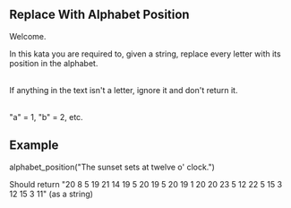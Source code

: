 ## Replace With Alphabet Position

Welcome.<br>

In this kata you are required to, given a string, replace every letter with its position in the alphabet.<br><br>

If anything in the text isn't a letter, ignore it and don't return it.<br><br>

"a" = 1, "b" = 2, etc.<br>
## Example

alphabet_position("The sunset sets at twelve o' clock.")<br>

Should return "20 8 5 19 21 14 19 5 20 19 5 20 19 1 20 20 23 5 12 22 5 15 3 12 15 3 11" (as a string)<br>

